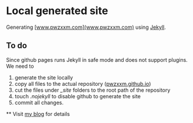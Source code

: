 # Local generated site
Generating [www.pwzxxm.com](www.pwzxxm.com) using [Jekyll](https://jekyllrb.com/). 

## To do
Since github pages runs Jekyll in safe mode and does not support plugins. We need to 
1. generate the site locally
2. copy all files to the actual repository ([pwzxxm.github.io](https://github.com/PwzXxm/PwzXxm.github.io))
3. cut the files under  *_site* folders to the root path of the repository
4. touch *.nojekyll* to disable github to generate the site
5. commit all changes.

** Visit [my blog](www.pwzxxm.com) for details
